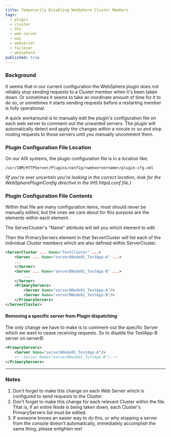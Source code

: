 ```yaml
---
title: Temporarily Disabling WebSphere Cluster Members
tags:
  - plugin
  - cluster
  - ihs
  - web-server
  - was
  - webserver
  - failover
  - websphere
published: true
---
```

### Background

It seems that in our current configuration the WebSphere plugin does not reliably stop sending requests to a Cluster member when it's been taken down. Or sometimes it seems to take an inordinate amount of time for it to do so, or sometimes it starts sending requests before a restarting member is fully operational.

A quick workaround is to manually edit the plugin's configuration file on each web server to comment-out the unwanted servers. The plugin will automatically detect and apply the changes within a minute or so and stop routing requests to those servers until you manually uncomment them.

### Plugin Configuration File Location

On our AIX systems, the plugin configuration file is in a location like:

`/usr/IBM/HTTPServer/Plugins/config/<webservername>/plugin-cfg.xml`

_(If you're ever uncertain you're looking in the correct location, look for the WebSpherePluginConfig directive in the IHS httpd.conf file.)_

### Plugin Configuration File Contents

Within that file are many configuration items, most should never be manually edited, but the ones we care about for this purpose are the <PrimaryServers> elements within each <ServerCluster> element.

The ServerCluster's "Name" attribute will tell you which element to edit.

Then the PrimaryServers element in that ServerCluster will list each of the individual <Server> Cluster members which are also defined within ServerCluster.

```xml
<ServerCluster ... Name="TestCluster" ...>  
    <Server ... Name="serverANode01_TestApp-A" ...>  
    ...  
    </Server>  
    <Server ... Name="serverBNode01_TestApp-B" ...>  
        ...  
    </Server>  
    <PrimaryServers>  
        <Server Name="serverANode01_TestApp-A"/>  
        <Server Name="serverBNode01_TestApp-B"/>  
    </PrimaryServers>  
</ServerCluster>`
```

#### Removing a specific server from Plugin dispatching

The only change we have to make is to comment-out the specific Server which we want to cease receiving requests. So to disable the TestApp-B server on serverB:

```xml
<PrimaryServers>  
    <Server Name="serverANode01_TestApp-A"/>  
    <!--Server Name="serverBNode01_TestApp-B"/-->
</PrimaryServers>
```

* * *

### Notes

1.  Don't forget to make this change on each Web Server which is configured to send requests to the Cluster.
2.  Don't forget to make this change for each relevant Cluster within the file. That is, if an entire Node is being taken down, each Cluster's PrimaryServers list must be edited.
3.  If someone knows an easier way to do this, or why stopping a server from the console doesn't automatically, immediately accomplish the same thing, please enlighten me!
